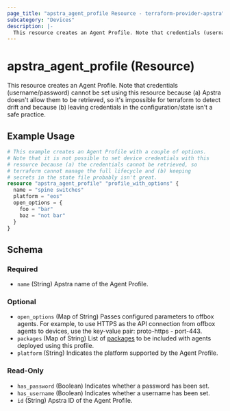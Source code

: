 ```yaml
---
page_title: "apstra_agent_profile Resource - terraform-provider-apstra"
subcategory: "Devices"
description: |-
  This resource creates an Agent Profile. Note that credentials (username/password) cannot be set using this resource because (a) Apstra doesn't allow them to be retrieved, so it's impossible for terraform to detect drift and because (b) leaving credentials in the configuration/state isn't a safe practice.
---
```


# apstra_agent_profile (Resource)

This resource creates an Agent Profile. Note that credentials (username/password) cannot be set using this resource because (a) Apstra doesn't allow them to be retrieved, so it's impossible for terraform to detect drift and because (b) leaving credentials in the configuration/state isn't a safe practice.


## Example Usage

```terraform
# This example creates an Agent Profile with a couple of options.
# Note that it is not possible to set device credentials with this
# resource because (a) the credentials cannot be retrieved, so
# terraform cannot manage the full lifecycle and (b) keeping
# secrets in the state file probably isn't great.
resource "apstra_agent_profile" "profile_with_options" {
  name = "spine switches"
  platform = "eos"
  open_options = {
    foo = "bar"
    baz = "not bar"
  }
}
```

<!-- schema generated by tfplugindocs -->
## Schema

### Required

- `name` (String) Apstra name of the Agent Profile.

### Optional

- `open_options` (Map of String) Passes configured parameters to offbox agents. For example, to use HTTPS as the API connection from offbox agents to devices, use the key-value pair: proto-https - port-443.
- `packages` (Map of String) List of [packages](https://www.juniper.net/documentation/us/en/software/apstra4.1/apstra-user-guide/topics/topic-map/packages.html) to be included with agents deployed using this profile.
- `platform` (String) Indicates the platform supported by the Agent Profile.

### Read-Only

- `has_password` (Boolean) Indicates whether a password has been set.
- `has_username` (Boolean) Indicates whether a username has been set.
- `id` (String) Apstra ID of the Agent Profile.
